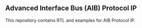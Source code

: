 ## Advanced Interface Bus (AIB) Protocol IP
This repository contains RTL and examples for AIB Protocol IP.

